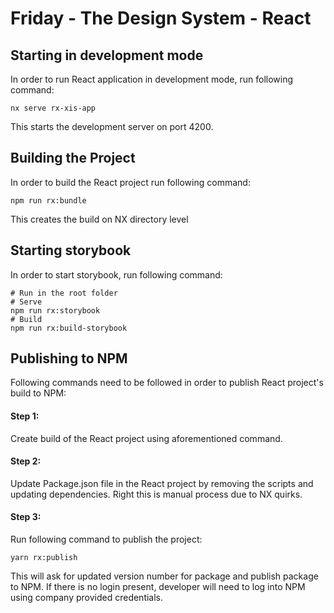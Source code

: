 # Friday - The Design System - React

## Starting in development mode

In order to run React application in development mode, run following command:

```
nx serve rx-xis-app
```
This starts the development server on port 4200.

## Building the Project

In order to build the React project run following command:

```
npm run rx:bundle
```

This creates the build on NX directory level

## Starting storybook

In order to start storybook, run following command:

```
# Run in the root folder
# Serve
npm run rx:storybook
# Build
npm run rx:build-storybook
```

## Publishing to NPM

Following commands need to be followed in order to publish React project's build to NPM:

#### Step 1:
Create build of the React project using aforementioned command.

#### Step 2:
Update Package.json file in the React project by removing the scripts and updating dependencies. Right this is manual process due to NX quirks.

#### Step 3:
Run following command to publish the project:

```
yarn rx:publish
```

This will ask for updated version number for package and publish package to NPM. If there is no login present, developer will need to log into NPM using company provided credentials.




